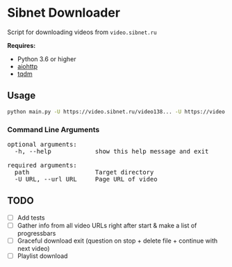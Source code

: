 # Sibnet Downloader

Script for downloading videos from `video.sibnet.ru`

**Requires:**

- Python 3.6 or higher
- [aiohttp](https://github.com/aio-libs/aiohttp)
- [tqdm](https://github.com/tqdm/tqdm)

## Usage
```bash
python main.py -U https://video.sibnet.ru/video138... -U https://video.sibnet.ru/video140... /path/to/target/dir
```

### Command Line Arguments
<pre>
optional arguments:
  -h, --help            show this help message and exit

required arguments:
  path                  Target directory
  -U URL, --url URL     Page URL of video
</pre>

## TODO
- [ ] Add tests
- [ ] Gather info from all video URLs right after start & make a list of progressbars
- [ ] Graceful download exit (question on stop + delete file + continue with next video)
- [ ] Playlist download